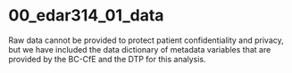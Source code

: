 # 00_edar314_01_data
Raw data cannot be provided to protect patient confidentiality and privacy, but we have included the data dictionary of metadata variables that are provided by the BC-CfE and the DTP for this analysis.
